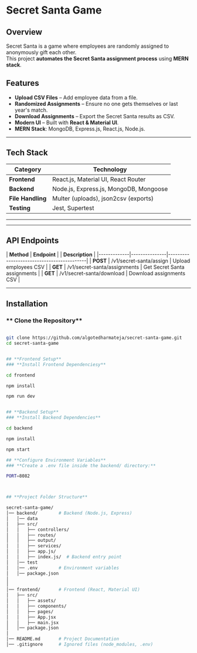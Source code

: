 # Secret Santa Game

## Overview
Secret Santa is a game where employees are randomly assigned to anonymously gift each other.  
This project **automates the Secret Santa assignment process** using **MERN stack**.

## Features
- **Upload CSV Files** – Add employee data from a file.  
- **Randomized Assignments** – Ensure no one gets themselves or last year's match.  
- **Download Assignments** – Export the Secret Santa results as CSV.  
- **Modern UI** – Built with **React & Material UI**.    
- **MERN Stack**: MongoDB, Express.js, React.js, Node.js.  


---

## **Tech Stack**
| **Category** | **Technology** |
|-------------|---------------|
| **Frontend** | React.js, Material UI, React Router |
| **Backend** | Node.js, Express.js, MongoDB, Mongoose |
| **File Handling** | Multer (uploads), json2csv (exports) |
| **Testing** | Jest, Supertest |


---

---

## **API Endpoints**
| **Method** | **Endpoint** | | **Description** |
|-------------|---------------|-------------------------------------------|
| **POST** | /v1/secret-santa/assign | Upload employees CSV |
| **GET** | /v1/secret-santa/assignments | Get Secret Santa assignments |
| **GET** | /v1/secret-santa/download | Download assignments CSV |

---

## **Installation**
### ** Clone the Repository**

```bash

git clone https://github.com/algotedharmateja/secret-santa-game.git
cd secret-santa-game


## **Frontend Setup**
### **Install Frontend Dependenciesy**

cd frontend

npm install

npm run dev


## **Backend Setup**
### **Install Backend Dependencies**

cd backend

npm install

npm start

## **Configure Environment Variables**
### **Create a .env file inside the backend/ directory:**

PORT=8082



## **Project Folder Structure**

secret-santa-game/
│── backend/        # Backend (Node.js, Express)
│   │── data
│   ├── src/
│   │   ├── controllers/
│   │   ├── routes/
│   │   ├── output/
│   │   ├── services/
│   │   ├── app.js/
│   │   ├── index.js/  # Backend entry point
│   │── test
│   │── .env        # Environment variables
│   │── package.json
│     
│
│── frontend/       # Frontend (React, Material UI)
│   ├── src/
│   │   ├── assets/
│   │   ├── components/
│   │   ├── pages/
│   │   ├── App.jsx
│   │   ├── main.jsx
│   │── package.json
│
│── README.md       # Project Documentation
│── .gitignore      # Ignored files (node_modules, .env)

